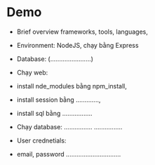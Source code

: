 # Demo
- Brief overview frameworks, tools, languages, 
- Environment: NodeJS, chạy bằng Express
- Database: (.......................)

- Chạy web: 
+ install nde_modules bằng npm_install,
+ install session bằng .............,
+ install sql bằng .................

+ Chạy database: 
................
................

- User crednetials:
+ email, password ...............................

